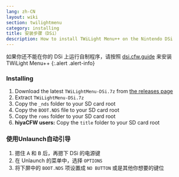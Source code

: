 ```yaml
---
lang: zh-CN
layout: wiki
section: twilightmenu
category: installing
title: 安装步骤（DSi）
description: How to install TWiLight Menu++ on the Nintendo DSi
---
```


如果你还不能在你的 DSi 上运行自制程序，请按照 [dsi.cfw.guide](https://dsi.cfw.guide) 来安装 TWiLight Menu++
{:.alert .alert-info}

### Installing
1. Download the latest `TWiLightMenu-DSi.7z` from [the releases page](https://github.com/DS-Homebrew/TWiLightMenu/releases)
1. Extract `TWiLightMenu-DSi.7z`
1. Copy the `_nds` folder to your SD card root
1. Copy the `BOOT.NDS` file to your SD card root
1. Copy the `roms` folder to your SD card root
1. **hiyaCFW users:** Copy the `title` folder to your SD card root

### 使用Unlaunch自动引导
1. 摁住 <kbd class="face">A</kbd> 和 <kbd class="face">B</kbd> 后，再摁下 DSi 的电源键
1. 在 Unlaunch 的菜单中，选择 `OPTIONS`
1. 将下屏中的 `BOOT.NDS` 项设置成 `NO BUTTON` 或是其他你想要的键位
